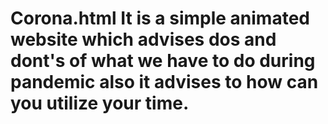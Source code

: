# Corona.html It is a simple animated website which advises dos and dont's of what we have to do during pandemic also it advises to how can you utilize your time.

